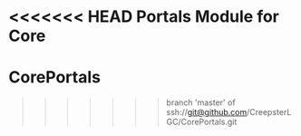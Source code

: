<<<<<<< HEAD
Portals Module for Core
=======
# CorePortals
>>>>>>> branch 'master' of ssh://git@github.com/CreepsterLGC/CorePortals.git
